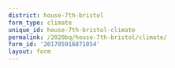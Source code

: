 ```yaml
---
district: house-7th-bristol
form_type: climate
unique_id: house-7th-bristol-climate
permalink: /2020bq/house-7th-bristol/climate/
form_id: '201705916871054'
layout: form
---
```

